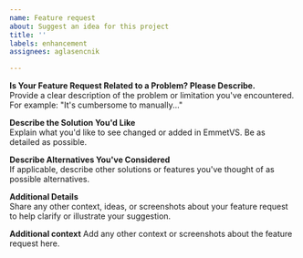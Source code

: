 ```yaml
---
name: Feature request
about: Suggest an idea for this project
title: ''
labels: enhancement
assignees: aglasencnik

---
```


**Is Your Feature Request Related to a Problem? Please Describe.**  
Provide a clear description of the problem or limitation you've encountered. For example: "It's cumbersome to manually..."

**Describe the Solution You'd Like**  
Explain what you'd like to see changed or added in EmmetVS. Be as detailed as possible.

**Describe Alternatives You've Considered**  
If applicable, describe other solutions or features you've thought of as possible alternatives.

**Additional Details**  
Share any other context, ideas, or screenshots about your feature request to help clarify or illustrate your suggestion.

**Additional context**
Add any other context or screenshots about the feature request here.
